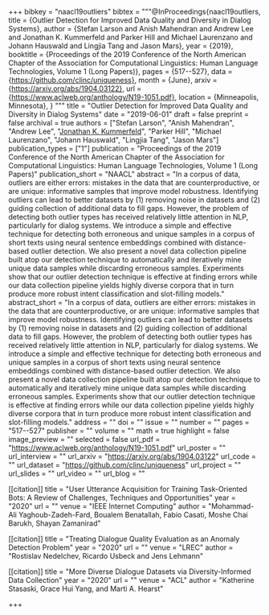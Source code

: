 +++
bibkey = "naacl19outliers"
bibtex = """@InProceedings{naacl19outliers,
  title     = {Outlier Detection for Improved Data Quality and Diversity in Dialog Systems},
  author    = {Stefan Larson and Anish Mahendran and Andrew Lee and Jonathan K. Kummerfeld and Parker Hill and Michael Laurenzano and Johann Hauswald and Lingjia Tang and Jason Mars},
  year      = {2019},
  booktitle = {Proceedings of the 2019 Conference of the North American Chapter of the Association for Computational Linguistics: Human Language Technologies, Volume 1 (Long Papers)},
  pages     = {517--527},
  data      = {https://github.com/clinc/uniqueness},
  month     = {June},
  arxiv     = {https://arxiv.org/abs/1904.03122},
  url       = {https://www.aclweb.org/anthology/N19-1051.pdf},
  location  = {Minneapolis, Minnesota},
}
"""
title = "Outlier Detection for Improved Data Quality and Diversity in Dialog Systems"
date = "2019-06-01"
draft = false
preprint = false
archival = true
authors = ["Stefan Larson", "Anish Mahendran", "Andrew Lee", "<span style='text-decoration:underline;'>Jonathan K. Kummerfeld</span>", "Parker Hill", "Michael Laurenzano", "Johann Hauswald", "Lingjia Tang", "Jason Mars"]
publication_types = ["1"]
publication = "Proceedings of the 2019 Conference of the North American Chapter of the Association for Computational Linguistics: Human Language Technologies, Volume 1 (Long Papers)"
publication_short = "NAACL"
abstract = "In a corpus of data, outliers are either errors: mistakes in the data that are counterproductive, or are unique: informative samples that improve model robustness. Identifying outliers can lead to better datasets by (1) removing noise in datasets and (2) guiding collection of additional data to fill gaps. However, the problem of detecting both outlier types has received relatively little attention in NLP, particularly for dialog systems. We introduce a simple and effective technique for detecting both erroneous and unique samples in a corpus of short texts using neural sentence embeddings combined with distance-based outlier detection. We also present a novel data collection pipeline built atop our detection technique to automatically and iteratively mine unique data samples while discarding erroneous samples. Experiments show that our outlier detection technique is effective at finding errors while our data collection pipeline yields highly diverse corpora that in turn produce more robust intent classification and slot-filling models."
abstract_short = "In a corpus of data, outliers are either errors: mistakes in the data that are counterproductive, or are unique: informative samples that improve model robustness. Identifying outliers can lead to better datasets by (1) removing noise in datasets and (2) guiding collection of additional data to fill gaps. However, the problem of detecting both outlier types has received relatively little attention in NLP, particularly for dialog systems. We introduce a simple and effective technique for detecting both erroneous and unique samples in a corpus of short texts using neural sentence embeddings combined with distance-based outlier detection. We also present a novel data collection pipeline built atop our detection technique to automatically and iteratively mine unique data samples while discarding erroneous samples. Experiments show that our outlier detection technique is effective at finding errors while our data collection pipeline yields highly diverse corpora that in turn produce more robust intent classification and slot-filling models."
address = ""
doi = ""
issue = ""
number = ""
pages = "517--527"
publisher = ""
volume = ""
math = true
highlight = false
image_preview = ""
selected = false
url_pdf = "https://www.aclweb.org/anthology/N19-1051.pdf"
url_poster = ""
url_interview = ""
url_arxiv = "https://arxiv.org/abs/1904.03122"
url_code = ""
url_dataset = "https://github.com/clinc/uniqueness"
url_project = ""
url_slides = ""
url_video = ""
url_blog = ""

[[citation]]
title = "User Utterance Acquisition for Training Task-Oriented Bots: A Review of Challenges, Techniques and Opportunities"
year = "2020"
url = ""
venue = "IEEE Internet Computing"
author = "Mohammad-Ali Yaghoub-Zadeh-Fard, Boualem Benatallah, Fabio Casati, Moshe Chai Barukh, Shayan Zamanirad"

[[citation]]
title = "Treating Dialogue Quality Evaluation as an Anomaly Detection Problem"
year = "2020"
url = ""
venue = "LREC"
author = "Rostislav Nedelchev, Ricardo Usbeck and Jens Lehmann"

[[citation]]
title = "More Diverse Dialogue Datasets via Diversity-Informed Data Collection"
year = "2020"
url = ""
venue = "ACL"
author = "Katherine Stasaski, Grace Hui Yang, and Marti A. Hearst"


+++